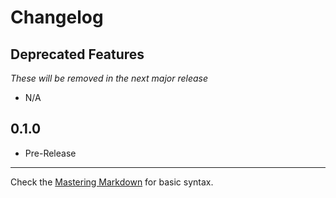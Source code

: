# Changelog

## Deprecated Features
*These will be removed in the next major release*
- N/A

0.1.0
-----
- Pre-Release

- - - - -
Check the [Mastering Markdown](https://guides.github.com/features/mastering-markdown/) for basic syntax.